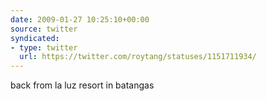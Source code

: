 ```yaml
---
date: 2009-01-27 10:25:10+00:00
source: twitter
syndicated:
- type: twitter
  url: https://twitter.com/roytang/statuses/1151711934/
---
```


back from la luz resort in batangas